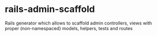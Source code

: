 rails-admin-scaffold
====================

Rails generator which allows to scaffold admin controllers, views with proper (non-namespaced) models, helpers, tests and routes
